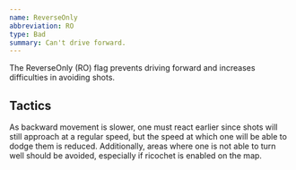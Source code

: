 ```yaml
---
name: ReverseOnly
abbreviation: RO
type: Bad
summary: Can't drive forward.
---
```


The ReverseOnly (RO) flag prevents driving forward and increases difficulties in avoiding shots.

## Tactics 

As backward movement is slower, one must react earlier since shots will still approach at a regular speed, but the speed at which one will be able to dodge them is reduced. Additionally, areas where one is not able to turn well should be avoided, especially if ricochet is enabled on the map.
